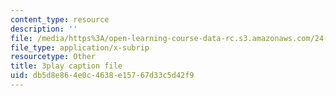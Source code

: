 ```yaml
---
content_type: resource
description: ''
file: /media/https%3A/open-learning-course-data-rc.s3.amazonaws.com/24-912-black-matters-introduction-to-black-studies-spring-2017/db5d8e864e0c4638e15767d33c5d42f9_UmbsTnQ39a4.srt
file_type: application/x-subrip
resourcetype: Other
title: 3play caption file
uid: db5d8e86-4e0c-4638-e157-67d33c5d42f9
---
```

